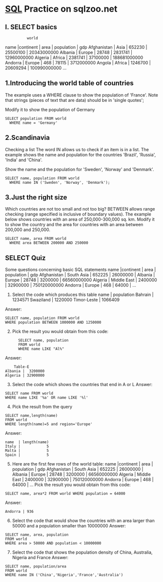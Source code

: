 # [SQL](http://sqlzoo.net/) Practice on sqlzoo.net
## I. SELECT basics
              world
name	      |continent	| area	  | population	| gdp
Afghanistan | Asia	    | 652230  |	25500100	  | 20343000000
Albania	    | Europe	  | 28748	  | 2831741	    | 12960000000
Algeria	    | Africa	  | 2381741 |	37100000	  | 188681000000
Andorra	    | Europe	  | 468	    | 78115	      | 3712000000
Angola	    | Africa	  | 1246700	| 20609294	  | 100990000000
...



## 1.Introducing the world table of countries
The example uses a WHERE clause to show the population of 'France'. Note that strings (pieces of text that are data) should be in 'single quotes';

Modify it to show the population of Germany
```
SELECT population FROM world
  WHERE name = 'Germany'
```
## 2.Scandinavia
Checking a list The word IN allows us to check if an item is in a list. The example shows the name and population for the countries 'Brazil', 'Russia', 'India' and 'China'.

Show the name and the population for 'Sweden', 'Norway' and 'Denmark'.
```
SELECT name, population FROM world
  WHERE name IN ('Sweden', 'Norway', 'Denmark');
```
## 3.Just the right size
Which countries are not too small and not too big? BETWEEN allows range checking (range specified is inclusive of boundary values). The example below shows countries with an area of 250,000-300,000 sq. km. Modify it to show the country and the area for countries with an area between 200,000 and 250,000.
```
SELECT name, area FROM world
  WHERE area BETWEEN 200000 AND 250000
```

## SELECT Quiz
Some questions concerning basic SQL statements
name	      |continent	    | area	  | population	| gdp
Afghanistan | South Asia    | 652225  |	26000000	  | 
Albania	    | Europe	      | 28748	  | 3200000	    |  66560000000
Algeria	    | Middle East	  | 2400000 |	32900000	  | 750120000000
Andorra	    | Europe	      | 468	    | 64000	      | 
...

1. Select the code which produces this table
name	      | population
Bahrain	    |   1234571
Swaziland   |   1220000
Timor-Leste	|   1066409

Answer:
```
SELECT name, population FROM world
WHERE population BETWEEN 1000000 AND 1250000
```
2. Pick the result you would obtain from this code:
```
      SELECT name, population
      FROM world
      WHERE name LIKE "Al%"
```

Answer:
```
    Table-E
Albania |  3200000
Algeria | 32900000
```

3. Select the code which shows the countries that end in A or L
Answer:
```
SELECT name FROM world
WHERE name LIKE '%a' OR name LIKE '%l'
```

4. Pick the result from the query
```
SELECT name,length(name)
FROM world
WHERE length(name)=5 and region='Europe'
```
Answer:
```
name  | length(name)
Italy |            5
Malta |            5
Spain |            5
```

5. Here are the first few rows of the world table:
name	      |continent	    | area	  | population	| gdp
Afghanistan | South Asia    | 652225  |	26000000	  | 
Albania	    | Europe	      | 28748	  | 3200000	    |  66560000000
Algeria	    | Middle East	  | 2400000 |	32900000	  | 750120000000
Andorra	    | Europe	      | 468	    | 64000	      | 
...
Pick the result you would obtain from this code:
```
SELECT name, area*2 FROM world WHERE population = 64000
```
Answer:
```
Andorra | 936
```

6. Select the code that would show the countries with an area larger than 50000 and a population smaller than 10000000
Answer:
```
SELECT name, area, population
FROM world
WHERE area > 50000 AND population < 10000000
```
7. Select the code that shows the population density of China, Australia, Nigeria and France
Answer:
```
SELECT name, population/area
FROM world
WHERE name IN ('China','Nigeria','France','Australia')
```

